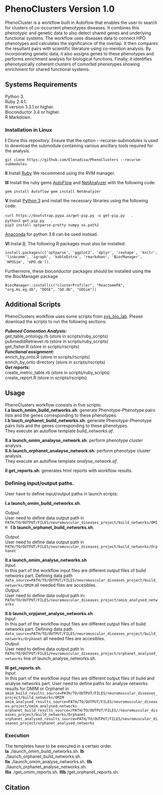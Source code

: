 # PhenoClusters Version 1.0
  
  
PhenoCluster is a workflow built in Autoflow that enables the user to search for clusters of co-occurrent phenotypes diseases. It combines this phenotypic and genetic data to also detect shared genes and underlying functional systems. The workflow uses diseases data to connect HPO phenotypes and calculates the significance of the overlap. It then compares the resultant pairs with scientific literature using co-mention analysis. By incorporating genetic data, it also assigns genes to these phenotypes and performs enrichment analysis for biological functions. Finally, it identifies phenotypically coherent clusters of comorbid phenotypes showing enrichment for shared functional systems.
  
## Systems Requirements
  
Python 3.  
Ruby 2.4.1.  
R version 3.3.1 or higher.  
Bioconductor 3.4 or higher.  
R Markdown.  

### Installation in Linux

**I** Clone this repository. Ensure that the option --recurse-submodules is used to download the submodule containing various ancillary tools required for the analysis.

``
git clone https://github.com/Elenadisa/PhenoClusters --recurse-submodules
``

**II** Install [Ruby](https://rvm.io/) We recommend using the RVM manager.  

**III** Install the ruby gems [AutoFlow](https://github.com/seoanezonjic/autoflow) and [NetAnalyzer](https://github.com/ElenaRojano/NetAnalyzer) with the following code:

``
gem install Autoflow
gem install NetAnalyzer
``

**V** Install [Python 3](https://www.python.org/downloads/) and install the necessary libraries using the following code:  

``
curl https://bootstrap.pypa.io/get-pip.py -o get-pip.py   
``.   
``
python3 get-pip.py   
``.   
``
pip3 install optparse-pretty numpy os.path2
``    
  
[Anaconda](https://docs.anaconda.com/anaconda/install/linux/) for python 3.6 can be used instead.
  

**VI** Instal [R](https://cloud.r-project.org/). The following R packages must also be installed:  

``
install.packages(c('optparse', 'ggplot2', 'dplyr', 'reshape', 'knitr', 'linkcomm', 'igraph', 'kableExtra', 'rmarkdown', 'BiocManager', 'HPOSim', 'HPO.db'))
``. 

Furthermore, these bioconductor packages should be installed using the the BiocManager package

``
BiocManager::install(c("clusterProfiler", "ReactomePA", "org.Hs.eg.db", "DOSE", "GO.db", "GOSim"))
`` 
  
## Additional Scripts  
  
PhenoClusters workflow uses some scripts from [sys_bio_lab](https://github.com/seoanezonjic/sys_bio_lab_scripts/tree/65d5dfd061e624f57f7a48b59af997c50e6b6a27). Please download the scripts to run the following sections:

***Pubmed Comention Analysis:***  
get_table_ontology.rb (store in scripts/ruby_scripts)  
pubmedIdRetriever.rb (store in scripts/ruby_scripts)  
get_fisher.R (store in scripts/rscripts)  
***Functional assignment:***  
enrich_by_onto.R (store in scripts/rscripts)  
enrich_by_onto directory (store in scripts/rscripts)  
***Get reports:***  
create_metric_table.rb (store in scripts/ruby_scripts)  
create_report.R (store in scripts/rscripts)  
  

## Usage
  
PhenoClusters workflow consists in five scripts:    
**I.a lauch_omim_build_networks.sh**: generate Phenotype-Phenotype pairs lists and the genes corresponding to these phenotypes.    
**I.b lauch_orphanet_build_networks.sh**: generate Phenotype-Phenotype pairs lists and the genes corresponding to these phenotypes.    
They execute an autoflow template *build_networks.af*.   

**II.a launch_omim_analayse_network.sh**: perform phenotype cluster analysis.   
**II.b launch_orphanet_analayse_network.sh**: perform phenotype cluster analysis.   
They execute an autoflow template *analyse_network.af*.   

**II get_reports.sh**: generates html reports with workflow results.

### Defining input/output paths. 

User have to define input/output paths in launch scripts:  

**I.a launch_omim_build_networks.sh**.   

*Output*.   
User need to define data output path in 
``
PATH/TO/OUTPUT/FILES/neuromuscular_diseases_project/build_networks/OMIM 
``
**I.b launch_orphanet_build_networks.sh**.   

*Output*.   
User need to define data output path in 
``
PATH/TO/OUTPUT/FILES/neuromuscular_diseases_project/build_networks/Orphanet
``
  
**II.a launch_omim_analyse_networks.sh**    
*Input*.   
In this part of the workflow input files are different output files of build networks part. Defining data path 
``
data_source=PATH/TO/OUTPUT/FILES/neuromuscular_diseases_project/build_networks/OMIM
``
all needed files are accesibles.  
*Output*.   
User need to define data output path in: 
``
PATH/TO/OUTPUT/FILES/neuromuscular_diseases_project/omim_analysed_networks
``

**II.b launch_orpjanet_analyse_networks.sh**    
*Input*.   
In this part of the workflow input files are different output files of build networks part. Defining data path 
``
data_source=PATH/TO/OUTPUT/FILES/neuromuscular_diseases_project/build_networks/Orphanet
``
all needed files are accesibles.  
*Output*.   
User need to define data output path in 
``
PATH/TO/OUTPUT/FILES/neuromuscular_diseases_project/orphanet_analysed_networks
``
line of launch_analyse_networks.sh. 

**III get_reports.sh**.   
*Input*.   
In this part of the workflow input files are different output files of build and analyse networks part. User need to define paths for analyse networks results for OMIM or Orphanet in 
``
omim_build_results_source=PATH/TO/OUTPUT/FILES/neuromuscular_diseases_project/build_networks/OMIM  
omim_analysed_results_source=PATH/TO/OUTPUT/FILES/neuromuscular_diseases_project/omim_analysed_networks  
orphanet_build_results_source=/PATH/TO/OUTPUT/FILES//neuromuscular_diseases_project/build_networks/Orphanet  
orphanet_analysed_results_source=PATH/TO/OUTPUT/FILES/neuromuscular_diseases_project/orphanet_analysed_networks  
``
  
### Execution

The templetes have to be executed in a certain order.    
**Ia** ./launch_omim_build_networks.sh.	**Ib** ./launch_orphanet_build_networks.sh.   
**IIa** ./launch_omim_analyse_networks.sh.	**IIb** ./launch_orphanet_analyse_networks.sh.   
**IIIa** ./get_omim_reports.sh.	**IIIb**./get_orphanet_reports.sh.   


## Citation